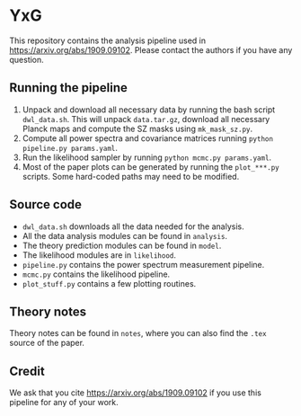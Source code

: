 # YxG

This repository contains the analysis pipeline used in https://arxiv.org/abs/1909.09102. Please contact the authors if you have any question.

## Running the pipeline
1. Unpack and download all necessary data by running the bash script `dwl_data.sh`. This will unpack `data.tar.gz`, download all necessary Planck maps and compute the SZ masks using `mk_mask_sz.py`.
2. Compute all power spectra and covariance matrices running `python pipeline.py params.yaml`.
3. Run the likelihood sampler by running `python mcmc.py params.yaml`.
3. Most of the paper plots can be generated by running the `plot_***.py` scripts. Some hard-coded paths may need to be modified.

## Source code
- `dwl_data.sh` downloads all the data needed for the analysis.
- All the data analysis modules can be found in `analysis`.
- The theory prediction modules can be found in `model`.
- The likelihood modules are in `likelihood`.
- `pipeline.py` contains the power spectrum measurement pipeline.
- `mcmc.py` contains the likelihood pipeline.
- `plot_stuff.py` contains a few plotting routines.

## Theory notes
Theory notes can be found in `notes`, where you can also find the `.tex` source of the paper.

## Credit
We ask that you cite https://arxiv.org/abs/1909.09102 if you use this pipeline for any of your work.
